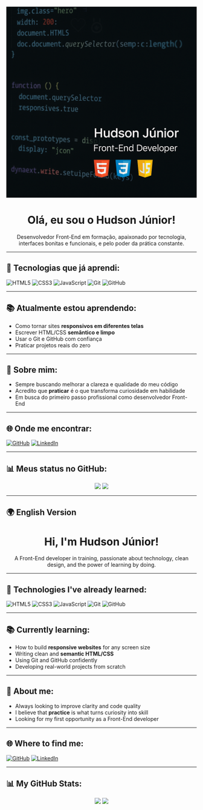 <p align="center">
  <img src="Banner.png" alt="Banner de Hudson Júnior">
</p>

<h1 align="center">Olá, eu sou o Hudson Júnior!</h1>

<p align="center">
  Desenvolvedor Front-End em formação, apaixonado por tecnologia, interfaces bonitas e funcionais, e pelo poder da prática constante.
</p>

---

## 🚀 Tecnologias que já aprendi:

![HTML5](https://img.shields.io/badge/HTML5-E34F26?style=for-the-badge&logo=html5&logoColor=white)
![CSS3](https://img.shields.io/badge/CSS3-1572B6?style=for-the-badge&logo=css3&logoColor=white)
![JavaScript](https://img.shields.io/badge/JavaScript-F7DF1E?style=for-the-badge&logo=javascript&logoColor=black)
![Git](https://img.shields.io/badge/Git-F05032?style=for-the-badge&logo=git&logoColor=white)
![GitHub](https://img.shields.io/badge/GitHub-181717?style=for-the-badge&logo=github&logoColor=white)

---

## 📚 Atualmente estou aprendendo:

- Como tornar sites **responsivos em diferentes telas**
- Escrever HTML/CSS **semântico e limpo**
- Usar o Git e GitHub com confiança
- Praticar projetos reais do zero

---

## 🧠 Sobre mim:

- Sempre buscando melhorar a clareza e qualidade do meu código
- Acredito que **praticar** é o que transforma curiosidade em habilidade
- Em busca do primeiro passo profissional como desenvolvedor Front-End

---

## 🌐 Onde me encontrar:

[![GitHub](https://img.shields.io/badge/GitHub-100000?style=flat&logo=github&logoColor=white)](https://github.com/hudson-junior)
[![LinkedIn](https://img.shields.io/badge/LinkedIn-0A66C2?style=flat&logo=linkedin&logoColor=white)](https://www.linkedin.com/in/ohudsonjunior)

---

## 📊 Meus status no GitHub:

<p align="center">
  <img height="160em" src="https://github-readme-stats.vercel.app/api?username=hudson-junior&show_icons=true&theme=default&count_private=true&hide_rank=true"/>
  <img height="160em" src="https://github-readme-stats.vercel.app/api/top-langs/?username=hudson-junior&layout=compact&langs_count=7&theme=default"/>
</p>

---

## 🌍 English Version

<h1 align="center">Hi, I'm Hudson Júnior!</h1>

<p align="center">
  A Front-End developer in training, passionate about technology, clean design, and the power of learning by doing.
</p>

---

## 🚀 Technologies I've already learned:

![HTML5](https://img.shields.io/badge/HTML5-E34F26?style=for-the-badge&logo=html5&logoColor=white)
![CSS3](https://img.shields.io/badge/CSS3-1572B6?style=for-the-badge&logo=css3&logoColor=white)
![JavaScript](https://img.shields.io/badge/JavaScript-F7DF1E?style=for-the-badge&logo=javascript&logoColor=black)
![Git](https://img.shields.io/badge/Git-F05032?style=for-the-badge&logo=git&logoColor=white)
![GitHub](https://img.shields.io/badge/GitHub-181717?style=for-the-badge&logo=github&logoColor=white)

---

## 📚 Currently learning:

- How to build **responsive websites** for any screen size
- Writing clean and **semantic HTML/CSS**
- Using Git and GitHub confidently
- Developing real-world projects from scratch

---

## 🧠 About me:

- Always looking to improve clarity and code quality
- I believe that **practice** is what turns curiosity into skill
- Looking for my first opportunity as a Front-End developer

---

## 🌐 Where to find me:

[![GitHub](https://img.shields.io/badge/GitHub-100000?style=flat&logo=github&logoColor=white)](https://github.com/hudson-junior)
[![LinkedIn](https://img.shields.io/badge/LinkedIn-0A66C2?style=flat&logo=linkedin&logoColor=white)](https://www.linkedin.com/in/ohudsonjunior)

---

## 📊 My GitHub Stats:

<p align="center">
  <img height="160em" src="https://github-readme-stats.vercel.app/api?username=hudson-junior&show_icons=true&theme=default&count_private=true&hide_rank=true"/>
  <img height="160em" src="https://github-readme-stats.vercel.app/api/top-langs/?username=hudson-junior&layout=compact&langs_count=7&theme=default"/>
</p>
